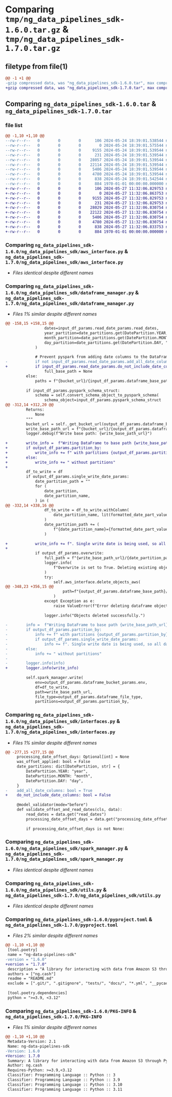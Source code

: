# Comparing `tmp/ng_data_pipelines_sdk-1.6.0.tar.gz` & `tmp/ng_data_pipelines_sdk-1.7.0.tar.gz`

## filetype from file(1)

```diff
@@ -1 +1 @@
-gzip compressed data, was "ng_data_pipelines_sdk-1.6.0.tar", max compression
+gzip compressed data, was "ng_data_pipelines_sdk-1.7.0.tar", max compression
```

## Comparing `ng_data_pipelines_sdk-1.6.0.tar` & `ng_data_pipelines_sdk-1.7.0.tar`

### file list

```diff
@@ -1,10 +1,10 @@
--rw-r--r--   0        0        0      106 2024-05-24 18:39:01.538544 ng_data_pipelines_sdk-1.6.0/README.md
--rw-r--r--   0        0        0        0 2024-05-24 18:39:01.575544 ng_data_pipelines_sdk-1.6.0/ng_data_pipelines_sdk/__init__.py
--rw-r--r--   0        0        0     9155 2024-05-24 18:39:01.539544 ng_data_pipelines_sdk-1.6.0/ng_data_pipelines_sdk/aws_interface.py
--rw-r--r--   0        0        0      231 2024-05-24 18:39:01.539544 ng_data_pipelines_sdk-1.6.0/ng_data_pipelines_sdk/custom_logger.py
--rw-r--r--   0        0        0    28057 2024-05-24 18:39:01.539544 ng_data_pipelines_sdk-1.6.0/ng_data_pipelines_sdk/dataframe_manager.py
--rw-r--r--   0        0        0    22114 2024-05-24 18:39:01.539544 ng_data_pipelines_sdk-1.6.0/ng_data_pipelines_sdk/interfaces.py
--rw-r--r--   0        0        0     5406 2024-05-24 18:39:01.539544 ng_data_pipelines_sdk-1.6.0/ng_data_pipelines_sdk/spark_manager.py
--rw-r--r--   0        0        0     4780 2024-05-24 18:39:01.539544 ng_data_pipelines_sdk-1.6.0/ng_data_pipelines_sdk/utils.py
--rw-r--r--   0        0        0      838 2024-05-24 18:39:01.542544 ng_data_pipelines_sdk-1.6.0/pyproject.toml
--rw-r--r--   0        0        0      884 1970-01-01 00:00:00.000000 ng_data_pipelines_sdk-1.6.0/PKG-INFO
+-rw-r--r--   0        0        0      106 2024-05-27 11:32:06.829753 ng_data_pipelines_sdk-1.7.0/README.md
+-rw-r--r--   0        0        0        0 2024-05-27 11:32:06.863753 ng_data_pipelines_sdk-1.7.0/ng_data_pipelines_sdk/__init__.py
+-rw-r--r--   0        0        0     9155 2024-05-27 11:32:06.829753 ng_data_pipelines_sdk-1.7.0/ng_data_pipelines_sdk/aws_interface.py
+-rw-r--r--   0        0        0      231 2024-05-27 11:32:06.829753 ng_data_pipelines_sdk-1.7.0/ng_data_pipelines_sdk/custom_logger.py
+-rw-r--r--   0        0        0    28029 2024-05-27 11:32:06.830754 ng_data_pipelines_sdk-1.7.0/ng_data_pipelines_sdk/dataframe_manager.py
+-rw-r--r--   0        0        0    22122 2024-05-27 11:32:06.830754 ng_data_pipelines_sdk-1.7.0/ng_data_pipelines_sdk/interfaces.py
+-rw-r--r--   0        0        0     5406 2024-05-27 11:32:06.830754 ng_data_pipelines_sdk-1.7.0/ng_data_pipelines_sdk/spark_manager.py
+-rw-r--r--   0        0        0     4780 2024-05-27 11:32:06.830754 ng_data_pipelines_sdk-1.7.0/ng_data_pipelines_sdk/utils.py
+-rw-r--r--   0        0        0      838 2024-05-27 11:32:06.833753 ng_data_pipelines_sdk-1.7.0/pyproject.toml
+-rw-r--r--   0        0        0      884 1970-01-01 00:00:00.000000 ng_data_pipelines_sdk-1.7.0/PKG-INFO
```

### Comparing `ng_data_pipelines_sdk-1.6.0/ng_data_pipelines_sdk/aws_interface.py` & `ng_data_pipelines_sdk-1.7.0/ng_data_pipelines_sdk/aws_interface.py`

 * *Files identical despite different names*

### Comparing `ng_data_pipelines_sdk-1.6.0/ng_data_pipelines_sdk/dataframe_manager.py` & `ng_data_pipelines_sdk-1.7.0/ng_data_pipelines_sdk/dataframe_manager.py`

 * *Files 1% similar despite different names*

```diff
@@ -158,15 +158,15 @@
                 dates=input_df_params.read_date_params.read_dates,
                 year_partition=date_partitions.get(DatePartition.YEAR, "year"),
                 month_partition=date_partitions.get(DatePartition.MONTH, "month"),
                 day_partition=date_partitions.get(DatePartition.DAY, "day"),
             )
 
             # Prevent pyspark from adding date columns to the DataFrame
-            if not input_df_params.read_date_params.add_all_date_columns:
+            if input_df_params.read_date_params.do_not_include_date_columns:
                 full_base_path = None
         else:
             paths = f"{bucket_url}/{input_df_params.dataframe_base_path}"
 
         if input_df_params.pyspark_schema_struct:
             schema = self.convert_schema_object_to_pyspark_schema(
                 schema_object=input_df_params.pyspark_schema_struct
@@ -312,14 +312,20 @@
         Returns:
             None
         """
         bucket_url = self._get_bucket_url(output_df_params.dataframe_bucket_params)
         write_base_path_url = f"{bucket_url}/{output_df_params.dataframe_base_path}"
         logger.debug(f"Write base path: {write_base_path_url}")
 
+        write_info =  f"Writing DataFrame to base path {write_base_path_url}"
+        if output_df_params.partition_by:
+            write_info += f" with partitions {output_df_params.partition_by}"
+        else:
+            write_info += " without partitions"
+
         df_to_write = df
         if output_df_params.single_write_date_params:
             date_partition_path = ""
             for (
                 date_partition,
                 date_partition_name,
             ) in (
@@ -332,14 +338,16 @@
                 df_to_write = df_to_write.withColumn(
                     date_partition_name, lit(formatted_date_part_value)
                 )
                 date_partition_path += (
                     f"{date_partition_name}={formatted_date_part_value}/"
                 )
 
+            write_info += f". Single write date is being used, so all data will be written to a single path: {write_base_path_url}/{date_partition_path}"
+
             if output_df_params.overwrite:
                 full_path = f"{write_base_path_url}/{date_partition_path}"
                 logger.info(
                     f"Overwrite is set to True. Deleting existing objects under path {full_path}"
                 )
                 try:
                     self.aws_interface.delete_objects_aws(
@@ -348,23 +356,15 @@
                         path=f"{output_df_params.dataframe_base_path}/{date_partition_path}",
                     )
                 except Exception as e:
                     raise ValueError(f"Error deleting dataframe objects: {e}")
 
                 logger.info("Objects deleted successfully.")
 
-        info =  f"Writing DataFrame to base path {write_base_path_url}"
-        if output_df_params.partition_by:
-            info += f" with partitions {output_df_params.partition_by}"
-            if output_df_params.single_write_date_params:
-                info += f". Single write date is being used, so all data will be written to a single path: {write_base_path_url}/{date_partition_path}"
-        else:
-            info += " without partitions"
-
-        logger.info(info)
+        logger.info(write_info)
 
         self.spark_manager.write(
             env=output_df_params.dataframe_bucket_params.env,
             df=df_to_write,
             path=write_base_path_url,
             file_type=output_df_params.dataframe_file_type,
             partitions=output_df_params.partition_by,
```

### Comparing `ng_data_pipelines_sdk-1.6.0/ng_data_pipelines_sdk/interfaces.py` & `ng_data_pipelines_sdk-1.7.0/ng_data_pipelines_sdk/interfaces.py`

 * *Files 1% similar despite different names*

```diff
@@ -277,15 +277,15 @@
     processing_date_offset_days: Optional[int] = None
     was_offset_applied: bool = False
     date_partitions: dict[DatePartition, str] = {
         DatePartition.YEAR: "year",
         DatePartition.MONTH: "month",
         DatePartition.DAY: "day",
     }
-    add_all_date_columns: bool = True
+    do_not_include_date_columns: bool = False
 
     @model_validator(mode="before")
     def validate_offset_and_read_dates(cls, data):
         read_dates = data.get("read_dates")
         processing_date_offset_days = data.get("processing_date_offset_days")
 
         if processing_date_offset_days is not None:
```

### Comparing `ng_data_pipelines_sdk-1.6.0/ng_data_pipelines_sdk/spark_manager.py` & `ng_data_pipelines_sdk-1.7.0/ng_data_pipelines_sdk/spark_manager.py`

 * *Files identical despite different names*

### Comparing `ng_data_pipelines_sdk-1.6.0/ng_data_pipelines_sdk/utils.py` & `ng_data_pipelines_sdk-1.7.0/ng_data_pipelines_sdk/utils.py`

 * *Files identical despite different names*

### Comparing `ng_data_pipelines_sdk-1.6.0/pyproject.toml` & `ng_data_pipelines_sdk-1.7.0/pyproject.toml`

 * *Files 2% similar despite different names*

```diff
@@ -1,10 +1,10 @@
 [tool.poetry]
 name = "ng-data-pipelines-sdk"
-version = "1.6.0"
+version = "1.7.0"
 description = "A library for interacting with data from Amazon S3 through PySpark. Read, write and tranform data using a powerful and intuitive API with strong consistency and type checking, thanks to Pydantic. Compatible with Amazon MWAA running Airflow 2.7.2 and 2.8.1."
 authors = ["ng.cash"]
 readme = "README.md"
 exclude = [".git/", ".gitignore", "tests/", "docs/", "*.yml", "__pycache__/", "*.pyc", "*.ipynb", "playground/", "poetry.lock", "dist/", "build/"]
 
 [tool.poetry.dependencies]
 python = ">=3.9, <3.12"
```

### Comparing `ng_data_pipelines_sdk-1.6.0/PKG-INFO` & `ng_data_pipelines_sdk-1.7.0/PKG-INFO`

 * *Files 1% similar despite different names*

```diff
@@ -1,10 +1,10 @@
 Metadata-Version: 2.1
 Name: ng-data-pipelines-sdk
-Version: 1.6.0
+Version: 1.7.0
 Summary: A library for interacting with data from Amazon S3 through PySpark. Read, write and tranform data using a powerful and intuitive API with strong consistency and type checking, thanks to Pydantic. Compatible with Amazon MWAA running Airflow 2.7.2 and 2.8.1.
 Author: ng.cash
 Requires-Python: >=3.9,<3.12
 Classifier: Programming Language :: Python :: 3
 Classifier: Programming Language :: Python :: 3.9
 Classifier: Programming Language :: Python :: 3.10
 Classifier: Programming Language :: Python :: 3.11
```

